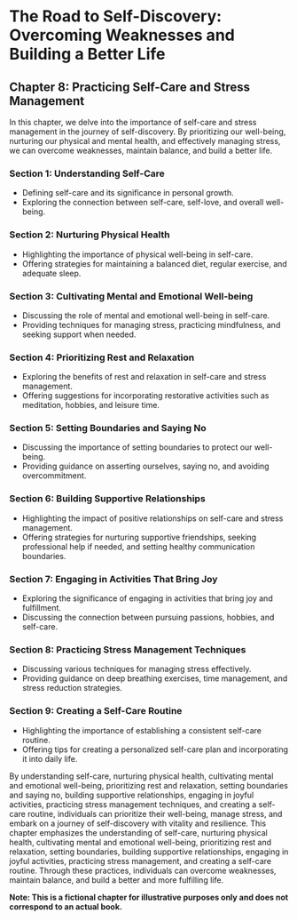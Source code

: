 The Road to Self-Discovery: Overcoming Weaknesses and Building a Better Life
============================================================================

Chapter 8: Practicing Self-Care and Stress Management
-----------------------------------------------------

In this chapter, we delve into the importance of self-care and stress management in the journey of self-discovery. By prioritizing our well-being, nurturing our physical and mental health, and effectively managing stress, we can overcome weaknesses, maintain balance, and build a better life.

### Section 1: Understanding Self-Care

* Defining self-care and its significance in personal growth.
* Exploring the connection between self-care, self-love, and overall well-being.

### Section 2: Nurturing Physical Health

* Highlighting the importance of physical well-being in self-care.
* Offering strategies for maintaining a balanced diet, regular exercise, and adequate sleep.

### Section 3: Cultivating Mental and Emotional Well-being

* Discussing the role of mental and emotional well-being in self-care.
* Providing techniques for managing stress, practicing mindfulness, and seeking support when needed.

### Section 4: Prioritizing Rest and Relaxation

* Exploring the benefits of rest and relaxation in self-care and stress management.
* Offering suggestions for incorporating restorative activities such as meditation, hobbies, and leisure time.

### Section 5: Setting Boundaries and Saying No

* Discussing the importance of setting boundaries to protect our well-being.
* Providing guidance on asserting ourselves, saying no, and avoiding overcommitment.

### Section 6: Building Supportive Relationships

* Highlighting the impact of positive relationships on self-care and stress management.
* Offering strategies for nurturing supportive friendships, seeking professional help if needed, and setting healthy communication boundaries.

### Section 7: Engaging in Activities That Bring Joy

* Exploring the significance of engaging in activities that bring joy and fulfillment.
* Discussing the connection between pursuing passions, hobbies, and self-care.

### Section 8: Practicing Stress Management Techniques

* Discussing various techniques for managing stress effectively.
* Providing guidance on deep breathing exercises, time management, and stress reduction strategies.

### Section 9: Creating a Self-Care Routine

* Highlighting the importance of establishing a consistent self-care routine.
* Offering tips for creating a personalized self-care plan and incorporating it into daily life.

By understanding self-care, nurturing physical health, cultivating mental and emotional well-being, prioritizing rest and relaxation, setting boundaries and saying no, building supportive relationships, engaging in joyful activities, practicing stress management techniques, and creating a self-care routine, individuals can prioritize their well-being, manage stress, and embark on a journey of self-discovery with vitality and resilience. This chapter emphasizes the understanding of self-care, nurturing physical health, cultivating mental and emotional well-being, prioritizing rest and relaxation, setting boundaries, building supportive relationships, engaging in joyful activities, practicing stress management, and creating a self-care routine. Through these practices, individuals can overcome weaknesses, maintain balance, and build a better and more fulfilling life.

**Note: This is a fictional chapter for illustrative purposes only and does not correspond to an actual book.**
